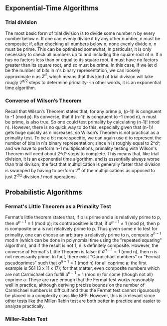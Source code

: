 ## Exponential-Time Algorithms
### Trial division
The most basic form of trial division is to divide some number n by every number below n. If one can evenly divide it by any other number, n must be composite; if, after checking all numbers below n, none evenly divide n, n must be prime. This can be optimized somewhat; in particular, it is only necessary to check all numbers up to and including the square root of n. If n has no factors less than or equal to its square root, it must have no factors greater than its square root, and so must be prime. In this case, if we let d be the number of bits in n's binary representation, we can loosely approximate n as $2^d$, which means that this kind of trial division will take rougly $2^{d/2}$ steps to determine primality--in other words, it is an exponential time algorithm.

### Converse of Wilson’s Theorem
Recall that Wilson’s Theorem states that, for any prime p, (p-1)! is congruent to -1 (mod p). Its converse, that if (n-1)! is congruent to -1 (mod n), n must be prime, is also true. So one could test primality by calculating (n-1)! (mod n). However, there is no quick way to do this, especially given that (n-1)! gets huge quickly as n increases, so Wilson’s Theorem is not practical as a primality test. To be a bit more specific, we can again use d to represent the number of bits in n's binary representation; since n is roughly equal to 2^d^, and we have to perform n-1 multiplications, primality testing with Wilson's Theorem will need about 2^d^ steps to complete. This means that, like trial division, it is an exponential time algorithm, and is essentially always worse than trial divison; the fact that multiplication is generally faster than division is swamped by having to perform $2^d$ of the multiplications as opposed to just $2^{d/2}$ division / mod operations.

## Probabilistic Algorithms

### Fermat's Little Theorem as a Primality Test
Fermat's little theorem states that, if p is prime and a is relatively prime to p, then $a^{p-1} \equiv 1$ (mod p); its contrapositive is that, if $a^{p-1} \neq 1$ (mod p), then p is composite or a is not relatively prime to p. Thus given some n to test for primality, one can choose an arbitrary a relatively prime to n, compute $a^{n-1}$ mod n (which can be done in polynomial time using the "repeated squaring" algorithm), and   if the result is not 1, n is definitely composite. However, the converse of Fermat's Little Theorem is false: if $a^{n-1} = 1$ (mod n), then n is not necessarily prime. In fact, there exist "Carmichael numbers" or "Fermat pseudoprimes" such that $a^{n-1} = 1$ (mod n) for all coprime a; the first example is 561 (3 x 11 x 17); for that matter, even composite numbers which are not Carmichael can fulfill $a^{n-1} = 1$ (mod n) for some (though not all) coprime a. These are rare enough that the Fermat test works reasonably well in practice, although deriving precise bounds on the number of Carmichael numbers is difficult and thus the Fermat test cannot rigourously be placed in a complexity class like BPP. However, this is irrelevant since other tests like the Miller-Rabin test are both better in practice and easier to analyze practically. 
### Miller-Rabin Test 

